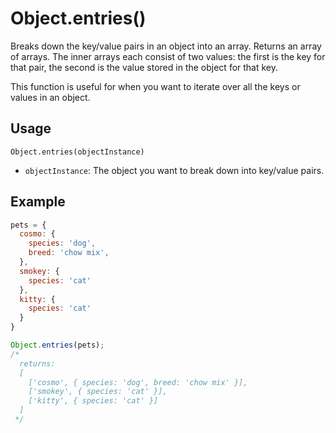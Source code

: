 # Object.entries()

Breaks down the key/value pairs in an object into an array. Returns an array of arrays. The inner arrays each consist of two values: the first is the key for that pair, the second is the value stored in the object for that key.

This function is useful for when you want to iterate over all the keys or values in an object.

## Usage

`Object.entries(objectInstance)`

* `objectInstance`: The object you want to break down into key/value pairs.

## Example

```javascript
pets = {
  cosmo: {
    species: 'dog',
    breed: 'chow mix',
  },
  smokey: {
    species: 'cat'
  },
  kitty: {
    species: 'cat'
  }
}

Object.entries(pets);
/*
  returns:
  [
    ['cosmo', { species: 'dog', breed: 'chow mix' }],
    ['smokey', { species: 'cat' }],
    ['kitty', { species: 'cat' }]
  ]
 */
```